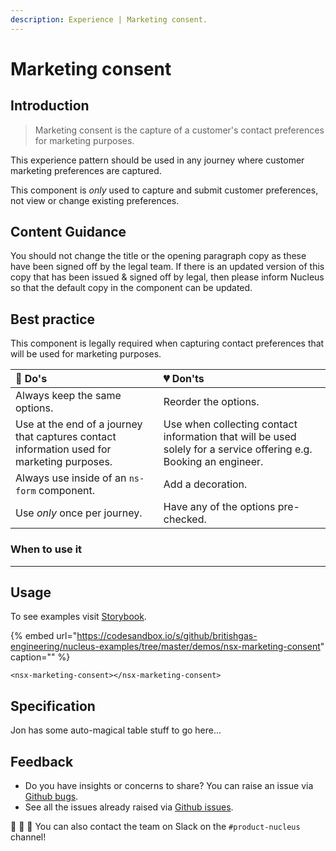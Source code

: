 ```yaml
---
description: Experience | Marketing consent.
---
```


# Marketing consent

## Introduction

> Marketing consent is the capture of a customer's contact preferences for marketing purposes.

This experience pattern should be used in any journey where customer marketing preferences are captured.

This component is _only_ used to capture and submit customer preferences, not view or change existing preferences.

## Content Guidance

You should not change the title or the opening paragraph copy as these have been signed off by the legal team.
If there is an updated version of this copy that has been issued & signed off by legal, then please inform Nucleus so that the default copy in the component can be updated.

## Best practice

This component is legally required when capturing contact preferences that will be used for marketing purposes.

| 💚 Do's | 💔 Don'ts |
| :--- | :--- |
| Always keep the same options. | Reorder the options. |
| Use at the end of a journey that captures contact information used for marketing purposes. | Use when collecting contact information that will be used solely for a service offering e.g. Booking an engineer. |
| Always use inside of an `ns-form` component. | Add a decoration. |
| Use _only_ once per journey. | Have any of the options pre-checked. |

### When to use it

---

## Usage

To see examples visit [Storybook](https://www.britishgas.co.uk/nucleus-experiences/demo/index.html?path=/story/nsx-marketing-consent--standard).

{% embed url="https://codesandbox.io/s/github/britishgas-engineering/nucleus-examples/tree/master/demos/nsx-marketing-consent" caption="" %}

```markup
<nsx-marketing-consent></nsx-marketing-consent>
```

## Specification

Jon has some auto-magical table stuff to go here...

## Feedback

* Do you have insights or concerns to share? You can raise an issue via [Github bugs](https://github.com/ConnectedHomes/nucleus/issues/new?assignees=&labels=Bug&template=a--bug-report.md&title=[bug]%20[nsx-marketing-consent]).
* See all the issues already raised via [Github issues](https://github.com/connectedHomes/nucleus/issues?utf8=%E2%9C%93&q=is%3Aopen+is%3Aissue+label%3ABug+[nsx-marketing-consent]).

💩 🎉 🦄 You can also contact the team on Slack on the `#product-nucleus` channel!
